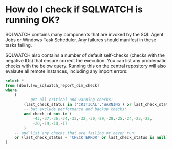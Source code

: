 # How do I check if SQLWATCH is running OK?

SQLWATCH contains many components that are invoked by the SQL Agent Jobs or Windows Task Scheduler. Any failures should manifest in these tasks failing. 

SQLWATCH also contains a number of default self-checks \(checks with the negative IDs\) that ensure correct the execution. You can list any problematic checks with the below query. Running this on the central repository will also evalaute all remote instances, including any import errors:

```sql
select *
from [dbo].[vw_sqlwatch_report_dim_check]
where 
	(
		-- get all critical and warning checks:
		(last_check_status in ('CRITICAL','WARNING') or last_check_status is null)
		-- but exclude performance and backup checks:
		and check_id not in (
			-43,-37,-36,-34,-33,-32,-30,-29,-28,-25,-24,-23,-22,
			-20,-19,-18,-17
		)
	-- and list any checks that are failing or never run:
	or (last_check_status = 'CHECK ERROR' or last_check_status is null)
)
```



